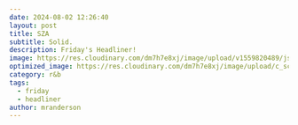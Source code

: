 ```yaml
---
date: 2024-08-02 12:26:40
layout: post
title: SZA
subtitle: Solid.
description: Friday's Headliner!
image: https://res.cloudinary.com/dm7h7e8xj/image/upload/v1559820489/js-code_n83m7a.jpg
optimized_image: https://res.cloudinary.com/dm7h7e8xj/image/upload/c_scale,w_380/v1559820489/js-code_n83m7a.jpg
category: r&b
tags:
  - friday
  - headliner
author: mranderson
---
```


